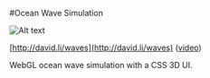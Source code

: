 #Ocean Wave Simulation

![Alt text](http://david.li/images/wavesgithub.png)

[http://david.li/waves](http://david.li/waves) ([video](http://www.youtube.com/watch?v=IrUehq6vJss))

WebGL ocean wave simulation with a CSS 3D UI.